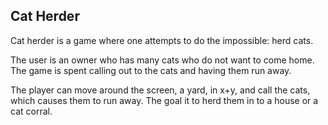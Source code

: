 ## Cat Herder

Cat herder is a game where one attempts to do the impossible: herd cats.

The user is an owner who has many cats who do not want to come home.
The game is spent calling out to the cats and having them run away.

The player can move around the screen, a yard, in x+y, and call the cats, which
causes them to run away. The goal it to herd them in to a house or a
cat corral.
